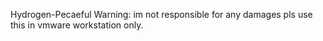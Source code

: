 Hydrogen-Pecaeful
Warning: im not responsible for any damages pls use this in vmware workstation only.
